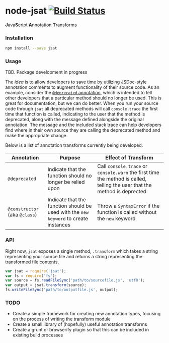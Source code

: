 # node-jsat [![Build Status](https://travis-ci.org/jackwanders/node-jsat.svg?branch=master)](https://travis-ci.org/jackwanders/node-jsat)

**J**ava**S**cript **A**nnotation **T**ransforms

### Installation

```bash
npm install --save jsat
```

### Usage

TBD. Package development in progress

The *idea* is to allow developers to save time by utilizing JSDoc-style annotation comments to augment functionality of their source code. As an example, consider the [`@deprecated` annotation](http://usejsdoc.org/tags-deprecated.html), which is intended to tell other developers that a particular method should no longer be used. This is great for documentation, but we can do better. When you run your source code through `jsat` all deprecated methods will call `console.trace` the first time that function is called, indicating to the user that the method is deprecated, along with the message defined alongside the original annotation. The message and the included stack trace can help developers find where in their own source they are calling the deprecated method and make the appropriate change.

Below is a list of annotation transforms currently being developed.

| Annotation | Purpose | Effect of Transform
|------------|---------|---------------------
| `@deprecated` | Indicate that the function should no longer be relied upon | Call `console.trace` or `console.warn` the first time the method is called, telling the user that the method is deprected
| `@constructor` (aka `@class`) | Indicate that the function should be used with the `new keyword` to create instances | Throw a `SyntaxError` if the function is called without the `new` keyword

### API

Right now, `jsat` exposes a single method, `.transform` which takes a string representing your source file and returns a string representing the transformed file contents.

```javascript
var jsat = require('jsat');
var fs = require('fs');
var source = fs.readFileSync('path/to/sourcefile.js', 'utf8');
var output = jsat.transform(source);
fs.writeFileSync('path/to/outputfile.js', output);
```

### TODO

* Create a simple framework for creating new annotation types, focusing on the process of writing the transform module
* Create a small library of (hopefully) useful annotation transforms
* Create a grunt or browserify plugin so that this can be included in existing build processes
